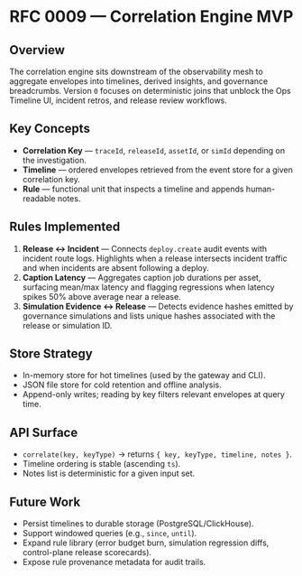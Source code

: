 # RFC 0009 — Correlation Engine MVP

## Overview

The correlation engine sits downstream of the observability mesh to aggregate envelopes into timelines, derived
insights, and governance breadcrumbs. Version `0` focuses on deterministic joins that unblock the Ops Timeline UI,
incident retros, and release review workflows.

## Key Concepts

- **Correlation Key** — `traceId`, `releaseId`, `assetId`, or `simId` depending on the investigation.
- **Timeline** — ordered envelopes retrieved from the event store for a given correlation key.
- **Rule** — functional unit that inspects a timeline and appends human-readable notes.

## Rules Implemented

1. **Release ↔ Incident** — Connects `deploy.create` audit events with incident route logs. Highlights when a release
   intersects incident traffic and when incidents are absent following a deploy.
2. **Caption Latency** — Aggregates caption job durations per asset, surfacing mean/max latency and flagging regressions
   when latency spikes 50% above average near a release.
3. **Simulation Evidence ↔ Release** — Detects evidence hashes emitted by governance simulations and lists unique hashes
   associated with the release or simulation ID.

## Store Strategy

- In-memory store for hot timelines (used by the gateway and CLI).
- JSON file store for cold retention and offline analysis.
- Append-only writes; reading by key filters relevant envelopes at query time.

## API Surface

- `correlate(key, keyType)` → returns `{ key, keyType, timeline, notes }`.
- Timeline ordering is stable (ascending `ts`).
- Notes list is deterministic for a given input set.

## Future Work

- Persist timelines to durable storage (PostgreSQL/ClickHouse).
- Support windowed queries (e.g., `since`, `until`).
- Expand rule library (error budget burn, simulation regression diffs, control-plane release scorecards).
- Expose rule provenance metadata for audit trails.

